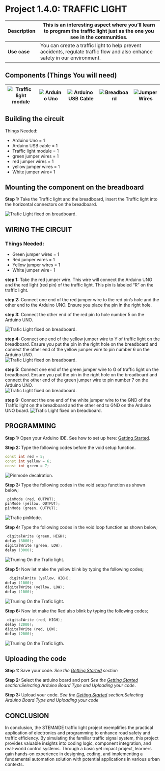 # Project 1.4.0: TRAFFIC LIGHT

| **Description** | This is an interesting aspect where you’ll learn to program the traffic light just as the one you see in the communities.   |
| --------------- | --------------------------------------------------------------------------------------------------------------------------- |
| **Use case**    | You can create a traffic light to help prevent accidents, regulate traffic flow and also enhance safety in our environment. |

## Components (Things You will need)

| ![Traffic light module ](../../assets/components/trafficmodule.webp) | ![Arduino Uno](../../assets/components/arduino.webp) | ![Arduino USB Cable](../../assets/components/usbcable.webp) | ![Breadboard](../../assets/components/breadboard.webp) | ![Jumper Wires](../../assets/components/jumperwires.webp) |
| ------------------------------------------------------------------- | --------------------------------------------------- | ----------------------------------------------------------- | ----------------------------------------------------- | ------------------------------------------------------ |

## Building the circuit

Things Needed:

- Arduino Uno = 1
- Arduino USB cable = 1
- Traffic light module = 1
- green jumper wires = 1
- red jumper wires = 1
- yellow jumper wires = 1
- White jumper wire= 1

## Mounting the component on the breadboard

**Step 1:** Take the Traffic light and the breadboard, insert the Traffic light into the horizontal connectors on the breadboard.

![Trafic Light fixed on breadboard](../../assets/1.0/Traffic_Light_Module/Traffic_Light_Red_On/Trafic_Light_image_1.webp).

## WIRING THE CIRCUIT

### Things Needed:

- Green jumper wires = 1
- Red jumper wires = 1
- Yellow jumper wires = 1
- White jumper wire= 1

**step 1:** Take the red jumper wire. This wire will connect the Arduino UNO and the red light (red pin) of the traffic light. This pin is labeled “R” on the traffic light.

**step 2:** Connect one end of the red jumper wire to the red pin’s hole and the other end to the Arduino UNO. Ensure you place the pin in the right hole.

**step 3:** Connect the other end of the red pin to hole number 5 on the Arduino UNO.

![Trafic Light fixed on breadboard](../../assets/1.0/Traffic_Light_Module/Traffic_Light_Red_On/Traffic_Light_image_2.webp).

**step 4:** Connect one end of the yellow jumper wire to Y of traffic light on the breadboard. Ensure you put the pin in the right hole on the breadboard and connect the other end of the yellow jumper wire to pin number 6 on the Arduino UNO.  
![Trafic Light fixed on breadboard](../../assets/1.0/Traffic_Light_Module/Traffic_Light_Red_On/trafic_1.webp).

**step 5:** Connect one end of the green jumper wire to G of traffic light on the breadboard. Ensure you put the pin in the right hole on the breadboard and connect the other end of the green jumper wire to pin number 7 on the Arduino UNO.  
![Trafic Light fixed on breadboard](../../assets/1.0/Traffic_Light_Module/Traffic_Light_Red_On/trafic_2.webp).

**step 6:** Connect the one end of the white jumper wire to the GND of the Traffic light on the breadboard and the other end to GND on the Arduino UNO board.
![Trafic Light fixed on breadboard](../../assets/1.0/Traffic_Light_Module/Traffic_Light_Red_On/trafic_3.webp).

## PROGRAMMING

**Step 1:** Open your Arduino IDE. See how to set up here: [Getting Started](../../getting-started/overview.md).

**Step 2:** Type the following codes before the void setup function.

``` cpp
const int red = 5;
const int yellow = 6;
const int green = 7;
```

![Pinmode decalration](../../assets/1.0/Traffic_Light_Module/Traffic_Light_Red_On/trafic_4.webp).

**Step 3:** Type the following codes in the void setup function as shown below;

``` cpp
 pinMode (red, OUTPUT);
pinMode (yellow, OUTPUT);
pinMode (green, OUTPUT);
```

![Trafic pinMode](../../assets/1.0/Traffic_Light_Module/Traffic_Light_Red_On/trafic_5.webp).

**Step 4:** Type the following codes in the void loop function as shown below;

``` cpp
 digitalWrite (green, HIGH);
delay (3000);
digitalWrite (green, LOW);
delay (3000);
```

![Truning On the Trafic light ](../../assets/1.0/Traffic_Light_Module/Traffic_Light_Red_On/trafic_6.webp).

**Step 5:** Now let make the yellow blink by typing the following codes;

``` cpp
  digitalWrite (yellow, HIGH);
delay (1000);
digitalWrite (yellow, LOW);
delay (1000);
```

![Truning On the Trafic light ](../../assets/1.0/Traffic_Light_Module/Traffic_Light_Red_On/trafic_7.webp).

**Step 6:** Now let make the Red also blink by typing the following codes;

``` cpp
 digitalWrite (red, HIGH);
delay (2000);
digitalWrite (red, LOW);
delay (2000);
```

![Truning On the Trafic ligth ](../../assets/1.0/Traffic_Light_Module/Traffic_Light_Red_On/trafic_8.webp).

## Uploading the code

**Step 1:** Save your code. _See the [Getting Started](../../getting-started/overview.md) section_

**Step 2:** Select the arduino board and port _See the [Getting Started](../../getting-started/overview.md) section:Selecting Arduino Board Type and Uploading your code_.

**Step 3:** Upload your code. _See the [Getting Started](../../getting-started/overview.md) section:Selecting Arduino Board Type and Uploading your code_

## CONCLUSION

In conclusion, the STEMAIDE traffic light project exemplifies the practical application of electronics and programming to enhance road safety and traffic efficiency. By simulating the familiar traffic signal system, this project provides valuable insights into coding logic, component integration, and real-world control systems. Through a basic yet impact project, learners gain hands-on experience in designing, coding, and implementing a fundamental automation solution with potential applications in various urban contexts.
